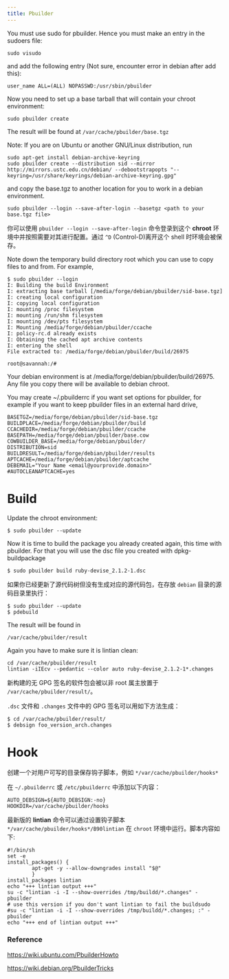 ```yaml
---
title: Pbuilder
---
```




You must use sudo for pbuilder. Hence you must make an entry in the sudoers file:

```
sudo visudo
```

and add the following entry (Not sure, encounter error in debian after add this): 

```
user_name ALL=(ALL) NOPASSWD:/usr/sbin/pbuilder
```

Now you need to set up a base tarball that will contain your chroot environment: 

```
sudo pbuilder create
```

The result will be found at  `/var/cache/pbuilder/base.tgz`

Note: If you are on Ubuntu or another GNU/Linux distribution, run 

```
sudo apt-get install debian-archive-keyring
sudo pbuilder create --distribution sid --mirror http://mirrors.ustc.edu.cn/debian/ --debootstrapopts "--keyring=/usr/share/keyrings/debian-archive-keyring.gpg"
```

and copy the base.tgz to another location for you to work in a debian environment. 

```
sudo pbuilder --login --save-after-login --basetgz <path to your base.tgz file>
```

 你可以使用 `pbuilder --login --save-after-login` 命令登录到这个 **chroot** 环境中并按照需要对其进行配置。通过 `^D` (Control-D)离开这个 shell 时环境会被保存。 

Note down the temporary build directory root which you can use to copy files to and from. For example,  

```
$ sudo pbuilder --login
I: Building the build Environment
I: extracting base tarball [/media/forge/debian/pbuilder/sid-base.tgz]
I: creating local configuration
I: copying local configuration
I: mounting /proc filesystem
I: mounting /run/shm filesystem
I: mounting /dev/pts filesystem
I: Mounting /media/forge/debian/pbuilder/ccache
I: policy-rc.d already exists
I: Obtaining the cached apt archive contents
I: entering the shell
File extracted to: /media/forge/debian/pbuilder/build/26975

root@savannah:/# 
```

Your  debian environment is at /media/forge/debian/pbuilder/build/26975. Any  file you copy there will be available to debian chroot. 

You  may create ~/.pbuilderrc if you want set options for pbuilder, for  example if you want to keep pbuilder files in an external hard drive, 

```
BASETGZ=/media/forge/debian/pbuilder/sid-base.tgz
BUILDPLACE=/media/forge/debian/pbuilder/build
CCACHEDIR=/media/forge/debian/pbuilder/ccache
BASEPATH=/media/forge/debian/pbuilder/base.cow
COWBUILDER_BASE=/media/forge/debian/pbuilder/
DISTRIBUTION=sid
BUILDRESULT=/media/forge/debian/pbuilder/results
APTCACHE=/media/forge/debian/pbuilder/aptcache
DEBEMAIL="Your Name <email@yourprovide.domain>"
#AUTOCLEANAPTCACHE=yes
```

 

# Build

Update the chroot environment:

```
$ sudo pbuilder --update
```

Now it is  time to build the package you already created again, this time with  pbuilder. For that you will use the dsc file you created with  dpkg-buildpackage 

```
$ sudo pbuilder build ruby-devise_2.1.2-1.dsc
```

 如果你已经更新了源代码树但没有生成对应的源代码包，在存放 `debian` 目录的源码目录里执行： 

```
$ sudo pbuilder --update
$ pdebuild
```

The result will be found in  

```
/var/cache/pbuilder/result 
```

Again you have to make sure it is lintian clean: 

```
cd /var/cache/pbuilder/result
lintian -iIEcv --pedantic --color auto ruby-devise_2.1.2-1*.changes
```
 新构建的无 GPG 签名的软件包会被以非 root 属主放置于 `/var/cache/pbuilder/result/`。 

 `.dsc` 文件和 `.changes` 文件中的 GPG 签名可以用如下方法生成： 

```
$ cd /var/cache/pbuilder/result/
$ debsign foo_version_arch.changes
```

# Hook

 创建一个对用户可写的目录保存钩子脚本，例如 `*/var/cache/pbuilder/hooks*` 

 在 `~/.pbuilderrc` 或 `/etc/pbuilderrc` 中添加以下内容： 

```
AUTO_DEBSIGN=${AUTO_DEBSIGN:-no}
HOOKDIR=/var/cache/pbuilder/hooks
```

 最新版的 **lintian** 命令可以通过设置钩子脚本 `*/var/cache/pbuilder/hooks*/B90lintian` 在 `chroot` 环境中运行。脚本内容如下:

```
#!/bin/sh
set -e
install_packages() {
        apt-get -y --allow-downgrades install "$@"
        }
install_packages lintian
echo "+++ lintian output +++"
su -c "lintian -i -I --show-overrides /tmp/buildd/*.changes" - pbuilder
# use this version if you don't want lintian to fail the buildsudo
#su -c "lintian -i -I --show-overrides /tmp/buildd/*.changes; :" - pbuilder
echo "+++ end of lintian output +++"
```



### Reference

https://wiki.ubuntu.com/PbuilderHowto

https://wiki.debian.org/PbuilderTricks